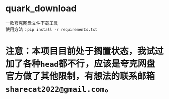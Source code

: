 # quark_download
一款夸克网盘文件下载工具  
使用方法：`pip install -r requirements.txt`  
# 注意：本项目目前处于搁置状态，我试过加了各种`head`都不行，应该是夸克网盘官方做了其他限制，有想法的联系邮箱`sharecat2022@gmail.com`。
